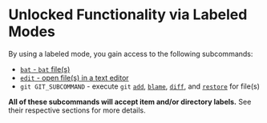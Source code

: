 # Unlocked Functionality via Labeled Modes

By using a labeled mode, you gain access to the following subcommands:

* [`bat` - `bat` file(s)](./bat.md)
* [`edit` - open file(s) in a text editor](./edit.md)
* `git GIT_SUBCOMMAND` - execute `git` [`add`](./git/add.md), [`blame`](./git/blame.md), [`diff`](./git/diff.md), and [`restore`](./git/restore.md) for file(s)

**All of these subcommands will accept item and/or directory labels.** See their respective sections for more details.
